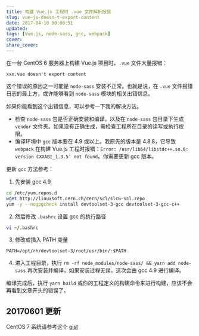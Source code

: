 ```yaml
---
title: 构建 Vue.js 工程时 .vue 文件解析报错
slug: vue-js-doesn-t-export-content
date: 2017-04-10 00:00:51
updated:
tags: [Vue.js, node-sass, gcc, webpack]
cover:
share_cover:
---
```


在一台 CentOS 6 服务器上构建 Vue.js 项目时，`.vue` 文件大量报错：

```
xxx.vue doesn't export content
```

这个错误的原因之一可能是 `node-sass` 安装不正常。也就是说，在 `.vue` 文件报错日志的最上方，或许能够看到 `node-sass` 模块的相关出错信息。

如果你能看到这个出错信息，可以参考一下我的解决方法。

- 检查 `node-sass` 包是否正确安装和编译，以及在 `node-sass` 包目录下生成 `vendor` 文件夹。如果没有正确生成，需检查工程所在目录的读写或执行权限。
- 编译环境中 `gcc` 版本要在 4.9 或以上。我原先的版本是 4.8.8，它导致 `webpack` 在构建 Vue.js 工程时报错：`Error: /usr/lib64/libstdc++.so.6: version CXXABI_1.3.5' not found`。你需要更新 gcc 版本。

更新 `gcc` 方法参考：

1. 先安装 gcc 4.9

  ```bash
  cd /etc/yum.repos.d
  wget http://linuxsoft.cern.ch/cern/scl/slc6-scl.repo
  yum -y --nogpgcheck install devtoolset-3-gcc devtoolset-3-gcc-c++
  ```

2. 然后修改 `.bashrc` 设置 gcc 的执行路径

  ```bash
  vi ~/.bashrc
  ```

3. 修改或插入 PATH 变量

  ```
  PATH=/opt/rh/devtoolset-3/root/usr/bin/:$PATH
  ```

4. 进入工程目录，执行 `rm -rf node_modules/node-sass/ && yarn add node-sass` 再次安装并编译。如果安装过程无误，这次会由 gcc 4.9 进行编译。

编译完成后，执行 `yarn build` 或你的工程定义的构建命令来进行构建，应该不会再看到文章开头的错误了。

## 20170601 更新

CentOS 7 系统请参考这个 [gist](https://gist.github.com/mogita/c3528c5229479c8e02d85bc3f96010ef)